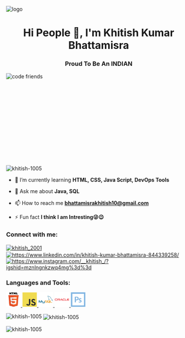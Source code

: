 ![logo](https://media.kulfyapp.com/38X0E1/38X0E1-360.gif)

<h1 align="center">Hi People 👋, I'm Khitish Kumar Bhattamisra</h1>
<h3 align="center">Proud To Be An INDIAN</h3>

<img align="right" alt="code friends" width="600" height="250" src="https://media.tenor.com/jkOCtI7TwRIAAAAd/sworsy-code.gif">
<p align="left"> <img src="https://komarev.com/ghpvc/?username=khitish-1005&label=Profile%20views&color=0e75b6&style=flat" alt="khitish-1005" /> </p>

- 🌱 I’m currently learning **HTML, CSS, Java Script, DevOps Tools**

- 💬 Ask me about **Java, SQL**

- 📫 How to reach me **bhattamisrakhitish10@gmail.com**

- ⚡ Fun fact **I think I am Intresting😜😉**

<h3 align="left">Connect with me:</h3>
<p align="left">
<a href="https://twitter.com/khitish_2001" target="blank"><img align="center" src="https://raw.githubusercontent.com/rahuldkjain/github-profile-readme-generator/master/src/images/icons/Social/twitter.svg" alt="khitish_2001" height="30" width="40" /></a>
<a href="https://linkedin.com/in/https://www.linkedin.com/in/khitish-kumar-bhattamisra-844339258/" target="blank"><img align="center" src="https://raw.githubusercontent.com/rahuldkjain/github-profile-readme-generator/master/src/images/icons/Social/linked-in-alt.svg" alt="https://www.linkedin.com/in/khitish-kumar-bhattamisra-844339258/" height="30" width="40" /></a>
<a href="https://instagram.com/https://www.instagram.com/__khitish_/?igshid=mznlngnkzwq4mg%3d%3d" target="blank"><img align="center" src="https://raw.githubusercontent.com/rahuldkjain/github-profile-readme-generator/master/src/images/icons/Social/instagram.svg" alt="https://www.instagram.com/__khitish_/?igshid=mznlngnkzwq4mg%3d%3d" height="30" width="40" /></a>
</p>

<h3 align="left">Languages and Tools:</h3>
<p align="left"> <a href="https://www.w3.org/html/" target="_blank" rel="noreferrer"> <img src="https://raw.githubusercontent.com/devicons/devicon/master/icons/html5/html5-original-wordmark.svg" alt="html5" width="40" height="40"/> </a> <a href="https://developer.mozilla.org/en-US/docs/Web/JavaScript" target="_blank" rel="noreferrer"> <img src="https://raw.githubusercontent.com/devicons/devicon/master/icons/javascript/javascript-original.svg" alt="javascript" width="40" height="40"/> </a> <a href="https://www.mysql.com/" target="_blank" rel="noreferrer"> <img src="https://raw.githubusercontent.com/devicons/devicon/master/icons/mysql/mysql-original-wordmark.svg" alt="mysql" width="40" height="40"/> </a> <a href="https://www.oracle.com/" target="_blank" rel="noreferrer"> <img src="https://raw.githubusercontent.com/devicons/devicon/master/icons/oracle/oracle-original.svg" alt="oracle" width="40" height="40"/> </a> <a href="https://www.photoshop.com/en" target="_blank" rel="noreferrer"> <img src="https://raw.githubusercontent.com/devicons/devicon/master/icons/photoshop/photoshop-line.svg" alt="photoshop" width="40" height="40"/> </a> </p>

<p><img align="left" src="https://github-readme-stats.vercel.app/api/top-langs?username=khitish-1005&show_icons=true&locale=en&layout=compact" alt="khitish-1005" /></p>

<p>&nbsp;<img align="center" src="https://github-readme-stats.vercel.app/api?username=khitish-1005&show_icons=true&locale=en" alt="khitish-1005" /></p>

<p><img align="center" src="https://github-readme-streak-stats.herokuapp.com/?user=khitish-1005&" alt="khitish-1005" /></p>
